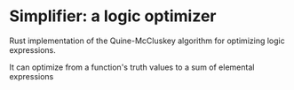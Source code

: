 # Simplifier: a logic optimizer

Rust implementation of the Quine-McCluskey algorithm for optimizing logic expressions.

It can optimize from a function's truth values to a sum of elemental expressions